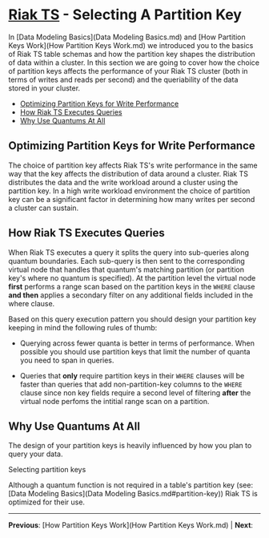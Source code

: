 # [Riak TS](README.md) - Selecting A Partition Key

In [Data Modeling Basics](Data Modeling Basics.md) and [How Partition Keys Work](How Partition Keys Work.md) we introduced you to the basics of Riak TS table schemas and how the partition key shapes the distribution of data within a cluster. In this section we are going to cover how the choice of partition keys affects the performance of your Riak TS cluster (both in terms of writes and reads per second) and the queriability of the data stored in your cluster.  

* [Optimizing Partition Keys for Write Performance](#optimizing-partition-keys-for-write-performance) 
* [How Riak TS Executes Queries](#how-riak-ts-executes-queries) 
* [Why Use Quantums At All](#why-use-quantums-at-all)

## Optimizing Partition Keys for Write Performance

The choice of partition key affects Riak TS's write performance in the same way that the key affects the distribution of data around a cluster. Riak TS distributes the data and the write workload around a cluster using the partition key. In a high write workload environment the choice of partition key can be a significant factor in determining how many writes per second a cluster can sustain.



## How Riak TS Executes Queries

When Riak TS executes a query it splits the query into sub-queries along quantum boundaries. Each sub-query is then sent to the corresponding virtual node that handles that quantum's matching partition (or partition key's where no quantum is specified). At the partition level the virtual node **first** performs a range scan based on the partition keys in the ``` WHERE ``` clause **and then** applies a secondary filter on any additional fields included in the where clause.

Based on this query execution pattern you should design your partition key keeping in mind the following rules of thumb:

* Querying across fewer quanta is better in terms of performance. When possible you should use partition keys that limit the number of quanta you need to span in queries.

* Queries that **only** require partition keys in their ``` WHERE ``` clauses will be faster than queries that add non-partition-key columns to the ``` WHERE ``` clause since non key fields require a second level of filtering **after** the virtual node perfoms the intitial range scan on a partition.

## Why Use Quantums At All

The design of your partition keys is heavily influenced by how you plan to query your data.

Selecting partition keys

Although a quantum function is not required in a table's partition key (see: [Data Modeling Basics](Data Modeling Basics.md#partition-key)) Riak TS is optimized for their use. 


---

 **Previous**: [How Partition Keys Work](How Partition Keys Work.md) | **Next**: 
 